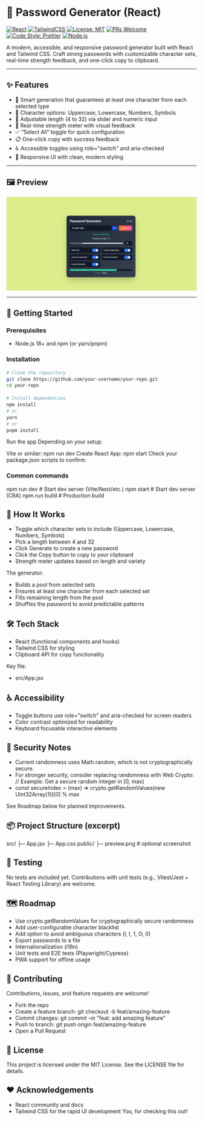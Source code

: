 # 🔐 Password Generator (React)

[![React](https://img.shields.io/badge/React-18+-61DAFB?logo=react&logoColor=white)](https://react.dev/)
[![TailwindCSS](https://img.shields.io/badge/Tailwind%20CSS-3.x-06B6D4?logo=tailwindcss&logoColor=white)](https://tailwindcss.com/)
[![License: MIT](https://img.shields.io/badge/License-MIT-2ea44f)](#-license)
[![PRs Welcome](https://img.shields.io/badge/PRs-welcome-brightgreen.svg)](#-contributing)
[![Code Style: Prettier](https://img.shields.io/badge/code_style-prettier-ff69b4.svg?logo=prettier&logoColor=white)](https://prettier.io/)
[![Node.js](https://img.shields.io/badge/Node.js-18+-339933?logo=node.js&logoColor=white)](https://nodejs.org/)

A modern, accessible, and responsive password generator built with React and Tailwind CSS. Craft strong passwords with customizable character sets, real-time strength feedback, and one-click copy to clipboard.

---

## ✨ Features

- 🎯 Smart generation that guarantees at least one character from each selected type
- 🔡 Character options: Uppercase, Lowercase, Numbers, Symbols
- 📏 Adjustable length (4 to 32) via slider and numeric input
- 🧠 Real-time strength meter with visual feedback
- ✅ “Select All” toggle for quick configuration
- 📋 One-click copy with success feedback
- ♿ Accessible toggles using role="switch" and aria-checked
- 📱 Responsive UI with clean, modern styling

---

## 🖼️ Preview

![App Preview](https://github.com/TechFlies/Password-Generator-React/blob/9c5b3d8588694aebcb8764aeb963a83a6f0d5366/Screenshot%202025-10-18%20010830_edited.png)

---

## 🚀 Getting Started

### Prerequisites
- Node.js 18+ and npm (or yarn/pnpm)

### Installation

```bash
# Clone the repository
git clone https://github.com/your-username/your-repo.git
cd your-repo

# Install dependencies
npm install
# or
yarn
# or
pnpm install
```

Run the app
Depending on your setup:

Vite or similar: npm run dev
Create React App: npm start
Check your package.json scripts to confirm.

### Common commands
npm run dev   # Start dev server (Vite/Next/etc.)
npm start     # Start dev server (CRA)
npm run build # Production build


## 🧩 How It Works

- Toggle which character sets to include (Uppercase, Lowercase, Numbers, Symbols)
- Pick a length between 4 and 32
- Click Generate to create a new password
- Click the Copy button to copy to your clipboard
- Strength meter updates based on length and variety

The generator:

- Builds a pool from selected sets
- Ensures at least one character from each selected set
- Fills remaining length from the pool
- Shuffles the password to avoid predictable patterns
  
## 🛠️ Tech Stack
- React (functional components and hooks)
- Tailwind CSS for styling
- Clipboard API for copy functionality
  
Key file:

- src/App.jsx
  
## ♿ Accessibility

- Toggle buttons use role="switch" and aria-checked for screen readers
- Color contrast optimized for readability
- Keyboard focusable interactive elements
  
## 🔐 Security Notes

- Current randomness uses Math.random, which is not cryptographically secure.
- For stronger security, consider replacing randomness with Web Crypto:
// Example: Get a secure random integer in [0, max)
- const secureIndex = (max) => crypto.getRandomValues(new Uint32Array(1))[0] % max

See Roadmap below for planned improvements.

## 📦 Project Structure (excerpt)

src/
├─ App.jsx
├─ App.css
public/
├─ preview.png   # optional screenshot


## 🧪 Testing

No tests are included yet. Contributions with unit tests (e.g., Vitest/Jest + React Testing Library) are welcome.

## 🗺️ Roadmap

- Use crypto.getRandomValues for cryptographically secure randomness
- Add user-configurable character blacklist
- Add option to avoid ambiguous characters (l, I, 1, O, 0)
- Export passwords to a file
- Internationalization (i18n)
- Unit tests and E2E tests (Playwright/Cypress)
- PWA support for offline usage
  
## 🤝 Contributing
Contributions, issues, and feature requests are welcome!

- Fork the repo
- Create a feature branch: git checkout -b feat/amazing-feature
- Commit changes: git commit -m "feat: add amazing feature"
- Push to branch: git push origin feat/amazing-feature
- Open a Pull Request
  
## 📄 License

This project is licensed under the MIT License. See the LICENSE file for details.

## ❤️ Acknowledgements

- React community and docs
- Tailwind CSS for the rapid UI development
You, for checking this out!

